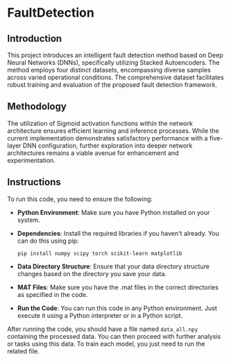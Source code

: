 # FaultDetection

## Introduction

This project introduces an intelligent fault detection method based on Deep Neural Networks (DNNs), specifically utilizing Stacked Autoencoders. The method employs four distinct datasets, encompassing diverse samples across varied operational conditions. The comprehensive dataset facilitates robust training and evaluation of the proposed fault detection framework.

## Methodology

The utilization of Sigmoid activation functions within the network architecture ensures efficient learning and inference processes. While the current implementation demonstrates satisfactory performance with a five-layer DNN configuration, further exploration into deeper network architectures remains a viable avenue for enhancement and experimentation.

## Instructions

To run this code, you need to ensure the following:

- **Python Environment**: Make sure you have Python installed on your system.

- **Dependencies**: Install the required libraries if you haven't already. You can do this using pip:

    ```
    pip install numpy scipy torch scikit-learn matplotlib
    ```

- **Data Directory Structure**: Ensure that your data directory structure changes based on the directory you save your data.

- **MAT Files**: Make sure you have the .mat files in the correct directories as specified in the code.

- **Run the Code**: You can run this code in any Python environment. Just execute it using a Python interpreter or in a Python script.

After running the code, you should have a file named `data_all.npy` containing the processed data. You can then proceed with further analysis or tasks using this data. To train each model, you just need to run the related file.

